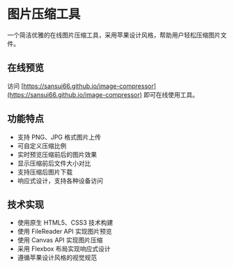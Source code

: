 # 图片压缩工具

一个简洁优雅的在线图片压缩工具，采用苹果设计风格，帮助用户轻松压缩图片文件。

## 在线预览

访问 [https://sansui66.github.io/image-compressor](https://sansui66.github.io/image-compressor) 即可在线使用工具。

## 功能特点

- 支持 PNG、JPG 格式图片上传
- 可自定义压缩比例
- 实时预览压缩前后的图片效果
- 显示压缩前后文件大小对比
- 支持压缩后图片下载
- 响应式设计，支持各种设备访问

## 技术实现

- 使用原生 HTML5、CSS3 技术构建
- 使用 FileReader API 实现图片预览
- 使用 Canvas API 实现图片压缩
- 采用 Flexbox 布局实现响应式设计
- 遵循苹果设计风格的视觉规范 